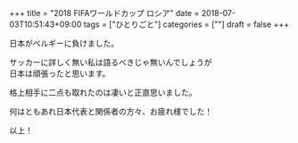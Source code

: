 +++
title = "2018 FIFAワールドカップ ロシア"
date = 2018-07-03T10:51:43+09:00
tags = ["ひとりごと"]
categories = [""]
draft = false
+++

日本がベルギーに負けました。 

サッカーに詳しく無い私は語るべきじゃ無いんでしょうが  
日本は頑張ったと思います。

格上相手に二点も取れたのは凄いと正直思いました。

何はともあれ日本代表と関係者の方々、お疲れ様でした！

以上！
